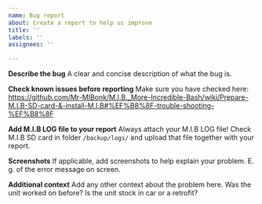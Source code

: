```yaml
---
name: Bug report
about: Create a report to help us improve
title: ''
labels: ''
assignees: ''

---
```


**Describe the bug**
A clear and concise description of what the bug is.

**Check known issues before reporting**
Make sure you have checked here:
https://github.com/Mr-MIBonk/M.I.B._More-Incredible-Bash/wiki/Prepare-M.I.B-SD-card-&-install-M.I.B#%EF%B8%8F-trouble-shooting-%EF%B8%8F

**Add M.I.B LOG file to your report**
Always attach your M.I.B LOG file!
Check M.I.B SD card in folder `/backup/logs/` and upload that file together with your report.

**Screenshots**
If applicable, add screenshots to help explain your problem.
E. g. of the error message on screen.

**Additional context**
Add any other context about the problem here.
Was the unit worked on before?
Is the unit stock in car or a retrofit?
